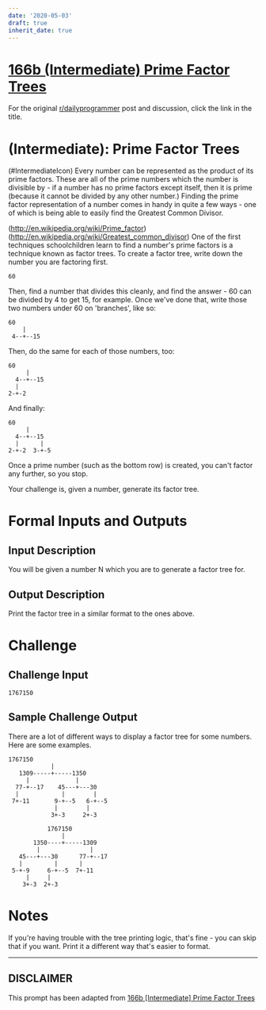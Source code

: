 ```yaml
---
date: '2020-05-03'
draft: true
inherit_date: true
---
```


# [166b (Intermediate) Prime Factor Trees](https://www.reddit.com/r/dailyprogrammer/comments/284uhh/6142014_challenge_166b_intermediate_prime_factor/)

For the original [r/dailyprogrammer](https://www.reddit.com/r/dailyprogrammer/) post and discussion, click the link in the title.

#  (Intermediate): Prime Factor Trees
(#IntermediateIcon)
Every number can be represented as the product of its prime factors. These are all of the prime numbers which the number is divisible by - if a number has no prime factors except itself, then it is prime (because it cannot be divided by any other number.) Finding the prime factor representation of a number comes in handy in quite a few ways - one of which is being able to easily find the Greatest Common Divisor.

(http://en.wikipedia.org/wiki/Prime_factor)
(http://en.wikipedia.org/wiki/Greatest_common_divisor)
One of the first techniques schoolchildren learn to find a number's prime factors is a technique known as factor trees. To create a factor tree, write down the number you are factoring first.


```
60
```
Then, find a number that divides this cleanly, and find the answer - 60 can be divided by 4 to get 15, for example. Once we've done that, write those two numbers under 60 on 'branches', like so:


```
60
    |
 4--+--15
```
Then, do the same for each of those numbers, too:


```
60
     |
  4--+--15
  |
2-+-2
```
And finally:


```
60
     |
  4--+--15
  |      |
2-+-2  3-+-5
```
Once a prime number (such as the bottom row) is created, you can't factor any further, so you stop.

Your challenge is, given a number, generate its factor tree.

# Formal Inputs and Outputs
## Input Description
You will be given a number N which you are to generate a factor tree for.

## Output Description
Print the factor tree in a similar format to the ones above.

# Challenge
## Challenge Input

```
1767150
```
## Sample Challenge Output
There are a lot of different ways to display a factor tree for some numbers. Here are some examples.


```
1767150          
            |               
   1309-----+-----1350      
     |             |        
  77-+--17    45---+---30   
  |            |        |   
 7+-11       9-+--5   6-+--5
             |        |     
            3+-3     2+-3 

           1767150          
               |            
       1350----+-----1309   
        |              |    
   45---+---30      77-+--17
   |         |      |       
 5-+-9     6-+--5  7+-11    
     |     |                
    3+-3  2+-3
```
# Notes
If you're having trouble with the tree printing logic, that's fine - you can skip that if you want. Print it a different way that's easier to format.


----
## **DISCLAIMER**
This prompt has been adapted from [166b [Intermediate] Prime Factor Trees](https://www.reddit.com/r/dailyprogrammer/comments/284uhh/6142014_challenge_166b_intermediate_prime_factor/
)
